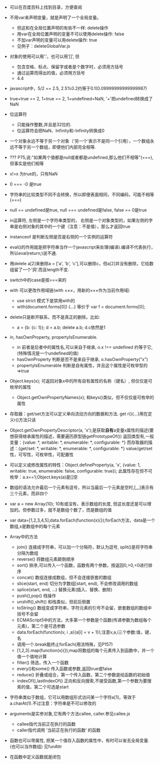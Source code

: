 + 可以在百度百科上找到目录，方便查阅

+ 不用var来声明变量，就是声明了一个全局变量。
    + 但这和在全局位置声明的有些不一样: delete操作
    + 用var在全局位置声明的变量不可以使用delete操作: false
    + 不加var声明的变量可以用delete操作: true
    + 见例子：deleteGlobalVar.js

+ 对象的使用可以用‘.’，也可以用‘[]’, 但
    + 包含空格、标点、保留字或者是个数字时，必须用方括号
    + 通过运算而得出的值，必须用方括号
    + 4.4

+ javascript中，5/2 == 2.5, 2.5%0.2约等于0.1(0.09999999999999987)

+ true+true == 2, 1+true == 2, 1+undefined=NaN, '+'把undefined转换成了NaN

+ 位运算符
    + 只能操作整数,并且是32位的.
    + 位运算符会把NaN、Infinity和-Infinity转换成0

+ 一个对象永远不等于另一个对象（‘另一个’表示不是同一个引用），一个数组永远不等于另一个数组，即便他们内部完全相等.

+ ??? P75,说:"如果两个值都是null或者都是undefined,那么他们不相等"(===),但事实是他们相等

+ x!=x 为true的，只有NaN

+ 0 === -0 是true

+ 字符串的比较类型不同不会转换，所以即便表面相同，不同编码，可能不相等(===)

+ null == undefined是true, null === undefined是false, false == 0是true

+ in运算符, 左侧是一个字符串类型的， 右侧是一个对象类型的，如果左侧的字串是右侧对象的其中的一个键（注意：不是值），那么才返回true

+ instanceof 是判断左侧是否是右侧的一个实例的运算符

+ eval()的作用就是把字符串当作一个javascript来处理(编译).编译不代表执行，所以eval(return;)说不通.

+ 用delete a[2]来删除a = ['a', 'b', 'c'],可以删除c，但a[2]并没有删除，它给数组留了一个‘洞’.而且length不变.

+ switch中的case是按===来的

+ with 可以更改作用域链(with ×××，用新的×××作为当前作用域)
    + use strict 模式下是禁用with的
    + with(document.forms[0]) {...} 等价于 var f = document.forms[0];

+ delete只是断开联系，而不是真正的删除。比如:
    + a = {b: {c: 1}}; d = a.b; delete a.b; d.c依然是1

+ in, hasOwnProperty, propertyIsEnumerable.
    + in 前者是后者中的属性名,可以来自于继承, o.x !== undefined 约等于它,(特殊情况是一个undefined的值)
    + hasOwnProperty 判断是否不是来自于继承, o.hasOwnProperty("x")
    + propertyIsEnumerable 判断是自有属性，并且这个属性是可枚举型的=>true

+ Object.keys(x); 可返回对象x中的所有自有属性的名称（键名）, 但仅仅是可枚举的属性
    + Object.getOwnPropertyNames(x); 和keys()类似，但不仅仅是可枚举的属性

+ 存取器：get/set方法可以定义单向流动方向的数据和方法. get r(){...}用在定义r()方法只读

+ Object.getOwnPropertyDescriptor(a, 'x');是获取<strong>自有</strong>a变量x属性的描述(要想获得继承属性的描述，需要遍历原型链getPrototypeOf())
    返回类型有,一般变量：{value: *, writable: *, enumerable: *, configurable: *}
    而存取器的描述：{get/set: *, writable: *, enumerable: *, configurable: *}
    value/get/set性，可写性，可枚举性，可配置性
+ 可以定义或修改属性的特性：Object.defineProperty(a, 'x', {value: 1, writable: true, enumerable: false, configurable: true}); 此属性存在但不可枚举：a.x==1;Object.keys(a)是[]空

+ 数组的语法允许最后一个元素有逗号，所以当最后一个元素是空时,[,,,]表示有三个元素，而非四个

+ var a = new Array(10); 10有或没有，表示数组的长度, 但这长度还是可以增加的。但参数过多，就不是数组个数了，而是数组的值

+ var data=[1,2,3,4,5];data.forEach(function(x){});forEach方法，data是一个数组,x是数组中的每个元素

+ Array中的方法
    + join() 连接成字符串，可以加一个分隔符，默认为逗号, split()是将字符串分隔为数组
    + reverse() 将数组元素颠倒顺序
    + sort() 排序,可以传入一个函数，函数有两个参数，按返回0,>0,<0进行排序
    + concat() 数组连接成数组，但不会连接嵌套的数组
    + slice(start, end) 切分为字数组[start, end), 不会修改调用的数组
    + splice(start, end, ...) 替换元素(插入、替换、删除)
    + push(),pop() 栈操作
    + unshift(),shift() 和栈类似，但前后倒置
    + toString() 数组变成字符串，字符元素的引号不会留，嵌套数组的数组中括号不会留
    + ECMAScript5中的方法，大多第一个参数是个函数(传递参数为数组每个元素)，第二个是可选参数
    + data.forEach(function(v, i ,a){a[i] = v + 1});注意v,a,i三个参数:值，键，名
    + 调用一个.break能终止forEach(用法特殊，见P157)
    + [1,2,3].map(function(x){});map将数组的每个元素传入到函数中，并一个值一个值地计算
    + filter() 筛选，传入一个函数
    + every()和some() 传入函数或参数,返回true或false
    + reduce() 折叠或组合，第一个传入函数，第二个参数是给函数的初始值
    + indexOf(),lastIndexOf() 正向和反向搜索,不接受函数,第一个参数为要搜索的值，第二个可选是start

+ 字符串类似于数组，它可以用数组形式访问某一个字符a[1]，等效于a.charAt(1).不过注意：字符串是不可以修改的

+ arguments是实参对象,它有两个方法callee, caller.参见callee.js
    + callee指代当前正在执行的函数
    + caller指代调用 ’当前正在执行的函数‘ 的函数

+ 函数也可以带属性, 把某一个值存入函数的属性中，有时可以省去全局变量. (也可以当作数组) 见funAttr

+ 在函数中定义函数就是闭包
